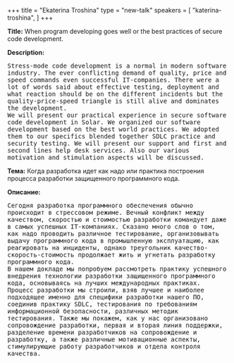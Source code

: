+++
title = "Ekaterina Troshina"
type = "new-talk"
speakers = [
        "katerina-troshina",
]
+++
<div class="span-15  ">
  <div class="span-15  last ">
  <p><strong>Title:</strong>
When program developing goes well or the best practices of secure code development.
</p>

<p><strong>Description:</strong></p>

<p><pre style='white-space: pre-wrap;       /* Since CSS 2.1 */
    white-space: -moz-pre-wrap;  /* Mozilla, since 1999 */
    white-space: -pre-wrap;      /* Opera 4-6 */
    white-space: -o-pre-wrap;    /* Opera 7 */
    word-wrap: break-word;     '>
Stress-mode code development is a normal in modern software industry. The ever conflicting demand of quality, price and speed commands even successful IT-companies. There were a lot of words said about effective testing, deployment and what reaction should be on the different incidents but the quality-price-speed triangle is still alive and dominates the development.
We will present our practical experience in secure software code development in Solar. We organized our software development based on the best world practices. We adopted them to our specifics blended together SDLC practice and security testing. We will present our support and first and second lines help desk services. Also our various motivation and stimulation aspects will be discussed.   
</pre>

</p>
  
  <p><strong>Тема:</strong>
Когда разработка идет как надо или практика построения процесса разработки защищенного программного кода.
</p>

<p><strong>Описание:</strong></p>

<p><pre style='white-space: pre-wrap;       /* Since CSS 2.1 */
    white-space: -moz-pre-wrap;  /* Mozilla, since 1999 */
    white-space: -pre-wrap;      /* Opera 4-6 */
    white-space: -o-pre-wrap;    /* Opera 7 */
    word-wrap: break-word;     '>
Сегодня разработка программного обеспечения обычно происходит в стрессовом режиме. Вечный конфликт между качеством, скоростью и стоимостью разработки командует даже в самых успешных IT-компаниях. Сказано много слов о том, как надо проводить различное тестирование, организовывать выдачу программного кода в промышленную эксплуатацию, как реагировать на инциденты, однако треугольник качество-скорость-стоимость продолжает жить и угнетать разработку программного кода. 
В нашем докладе мы попробуем рассмотреть практику успешного внедрения технологии разработки защищенного программного кода, основываясь на лучших международных практиках. Процесс разработки мы строили, взяв лучшее и наиболее подходящее именно для специфики разработки нашего ПО, соединив практику SDLC, тестирования по требованиям информационной безопасности, различных методик тестирования. Также мы покажем, как у нас организовано сопровождение разработки, первая и вторая линия поддержки, разделение времени разработчиков на сопровождение и разработку, а также различные мотивационные аспекты, стимулирующие работу разработчиков и отдела контроля качества.


</pre>
</p>
  </div>
</div>